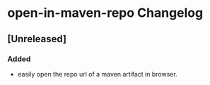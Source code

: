 <!-- Keep a Changelog guide -> https://keepachangelog.com -->

# open-in-maven-repo Changelog

## [Unreleased]
### Added
- easily open the repo url of a maven artifact in browser.
